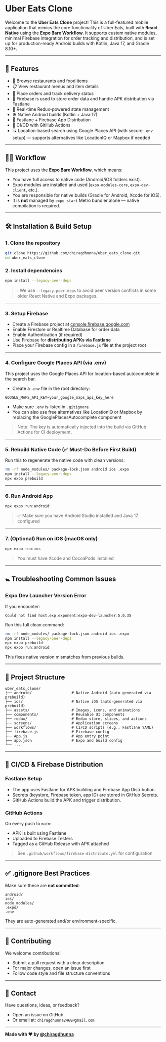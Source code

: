 # Uber Eats Clone

Welcome to the **Uber Eats Clone** project! This is a full-featured mobile application that mimics the core functionality of Uber Eats, built with **React Native** using the **Expo Bare Workflow**. It supports custom native modules, minimal Firebase integration for order tracking and distribution, and is set up for production-ready Android builds with Kotlin, Java 17, and Gradle 8.10+.

---

## 🚀 Features

- 🍔 Browse restaurants and food items
- 📋 View restaurant menus and item details
- 🛒 Place orders and track delivery status
- 🔐 Firebase is used to store order data and handle APK distribution via Fastlane
- 🔄 Real-time Redux-powered state management
- ⚙️ Native Android builds (Kotlin + Java 17)
- 🧒 Fastlane + Firebase App Distribution
- 🚀 CI/CD with GitHub Actions
- 🔍 Location-based search using Google Places API (with secure `.env` setup) — supports alternatives like LocationIQ or Mapbox if needed

---

## 🧑‍💻 Workflow

This project uses the **Expo Bare Workflow**, which means:

- You have full access to native code (Android/iOS folders exist).
- Expo modules are installed and used (`expo-modules-core`, `expo-dev-client`, etc.).
- You are responsible for native builds (Gradle for Android, Xcode for iOS).
- It is **not** managed by `expo start` Metro bundler alone — native compilation is required.

---

## 🛠️ Installation & Build Setup

### 1. Clone the repository

```bash
git clone https://github.com/chiragdhunna/uber_eats_clone.git
cd uber_eats_clone
```

### 2. Install dependencies

```bash
npm install --legacy-peer-deps
```

> ℹ️ We use `--legacy-peer-deps` to avoid peer version conflicts in some older React Native and Expo packages.

---

### 3. Setup Firebase

- Create a Firebase project at [console.firebase.google.com](https://console.firebase.google.com)
- Enable Firestore or Realtime Database for order data
- Enable Authentication (if required)
- Use Firebase for **distributing APKs via Fastlane**
- Place your Firebase config in a `firebase.js` file at the project root

---

### 4. Configure Google Places API (via .env)

This project uses the Google Places API for location-based autocomplete in the search bar.

- Create a `.env` file in the root directory:

```env
GOOGLE_MAPS_API_KEY=your_google_maps_api_key_here
```

- Make sure `.env` is listed in `.gitignore`
- You can also use free alternatives like LocationIQ or Mapbox by replacing the GooglePlacesAutocomplete component

> Note: The key is automatically injected into the build via GitHub Actions for CI deployment.

---

### 5. Rebuild Native Code (✅ Must-Do Before First Build)

Run this to regenerate the native code with clean versions:

```bash
rm -rf node_modules/ package-lock.json android ios .expo
npm install --legacy-peer-deps
npx expo prebuild
```

---

### 6. Run Android App

```bash
npx expo run:android
```

> ✅ Make sure you have Android Studio installed and Java 17 configured

---

### 7. (Optional) Run on iOS (macOS only)

```bash
npx expo run:ios
```

> You must have Xcode and CocoaPods installed

---

## 🚼 Troubleshooting Common Issues

### Expo Dev Launcher Version Error

If you encounter:

```
Could not find host.exp.exponent:expo-dev-launcher:5.0.35
```

Run this full clean command:

```bash
rm -rf node_modules/ package-lock.json android ios .expo
npm install --legacy-peer-deps
npx expo prebuild
npx expo run:android
```

This fixes native version mismatches from previous builds.

---

## 📁 Project Structure

```
uber_eats_clone/
├── android/                  # Native Android (auto-generated via prebuild)
├── ios/                      # Native iOS (auto-generated via prebuild)
├── assets/                   # Images, icons, and animations
├── components/               # Reusable UI components
├── redux/                    # Redux store, slices, and actions
├── screens/                  # Application screens
├── workflows/                # CI/CD scripts (e.g., Fastlane YAML)
├── firebase.js               # Firebase config
├── App.js                    # App entry point
├── app.json                  # Expo and build config
└── ...
```

---

## 🤖 CI/CD & Firebase Distribution

### Fastlane Setup

- The app uses Fastlane for APK building and Firebase App Distribution.
- Secrets (keystore, Firebase token, app ID) are stored in GitHub Secrets.
- GitHub Actions build the APK and trigger distribution.

### GitHub Actions

On every push to `main`:

- APK is built using Fastlane
- Uploaded to Firebase Testers
- Tagged as a GitHub Release with APK attached

> See `.github/workflows/firebase-distribute.yml` for configuration

---

## ✅ .gitignore Best Practices

Make sure these are **not committed**:

```
android/
ios/
node_modules/
.expo/
.env
```

They are auto-generated and/or environment-specific.

---

## 🤝 Contributing

We welcome contributions!

- Submit a pull request with a clear description
- For major changes, open an issue first
- Follow code style and file structure conventions

---

## 📨 Contact

Have questions, ideas, or feedback?

- Open an issue on GitHub
- Or email at: `chiragdhunna2468@gmail.com`

---

**Made with ❤️ by [@chiragdhunna](https://github.com/chiragdhunna)**
